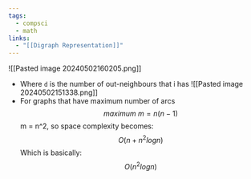 ```yaml
---
tags:
  - compsci
  - math
links:
  - "[[Digraph Representation]]"
---
```

![[Pasted image 20240502160205.png]]
- Where `d` is the number of out-neighbours that i has
![[Pasted image 20240502151338.png]]
- For graphs that have maximum number of arcs $$maximum\ m=n(n-1)$$m = n^2, so space complexity becomes:
$$O(n+n^2logn)$$
Which is basically:
$$O(n^2logn)$$
